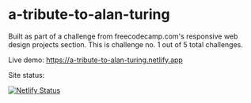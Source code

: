 # a-tribute-to-alan-turing
Built as part of a challenge from freecodecamp.com's responsive web design projects section.
This is challenge no. 1 out of 5 total challenges.

Live demo: https://a-tribute-to-alan-turing.netlify.app

Site status: 

[![Netlify Status](https://api.netlify.com/api/v1/badges/d0be2802-9429-441f-9fc2-0060818bfb98/deploy-status)](https://app.netlify.com/sites/a-tribute-to-alan-turing/deploys)
